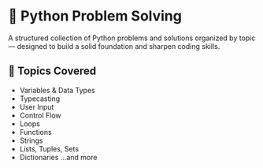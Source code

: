 # 🧠 Python Problem Solving

A structured collection of Python problems and solutions organized by topic — designed to build a solid foundation and sharpen coding skills.

## 📁 Topics Covered
- Variables & Data Types
- Typecasting
- User Input
- Control Flow
- Loops
- Functions
- Strings
- Lists, Tuples, Sets
- Dictionaries
...and more
